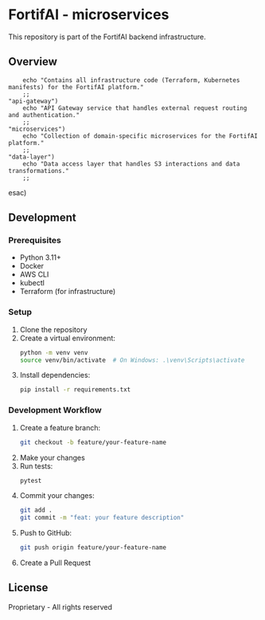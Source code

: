 # FortifAI - microservices

This repository is part of the FortifAI backend infrastructure.

## Overview


        echo "Contains all infrastructure code (Terraform, Kubernetes manifests) for the FortifAI platform."
        ;;
    "api-gateway")
        echo "API Gateway service that handles external request routing and authentication."
        ;;
    "microservices")
        echo "Collection of domain-specific microservices for the FortifAI platform."
        ;;
    "data-layer")
        echo "Data access layer that handles S3 interactions and data transformations."
        ;;
esac)

## Development

### Prerequisites

- Python 3.11+
- Docker
- AWS CLI
- kubectl
- Terraform (for infrastructure)

### Setup

1. Clone the repository
2. Create a virtual environment:
   ```bash
   python -m venv venv
   source venv/bin/activate  # On Windows: .\venv\Scripts\activate
   ```
3. Install dependencies:
   ```bash
   pip install -r requirements.txt
   ```

### Development Workflow

1. Create a feature branch:
   ```bash
   git checkout -b feature/your-feature-name
   ```
2. Make your changes
3. Run tests:
   ```bash
   pytest
   ```
4. Commit your changes:
   ```bash
   git add .
   git commit -m "feat: your feature description"
   ```
5. Push to GitHub:
   ```bash
   git push origin feature/your-feature-name
   ```
6. Create a Pull Request

## License

Proprietary - All rights reserved
